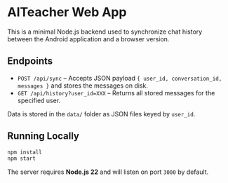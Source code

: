 # AITeacher Web App

This is a minimal Node.js backend used to synchronize chat history between the Android application and a browser version.

## Endpoints

- `POST /api/sync` – Accepts JSON payload `{ user_id, conversation_id, messages }` and stores the messages on disk.
- `GET /api/history?user_id=XXX` – Returns all stored messages for the specified user.

Data is stored in the `data/` folder as JSON files keyed by `user_id`.

## Running Locally

```bash
npm install
npm start
```

The server requires **Node.js 22** and will listen on port `3000` by default.
